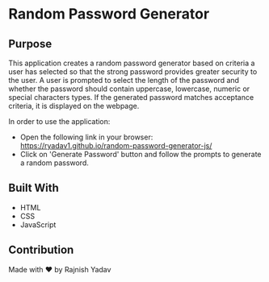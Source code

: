 # Random Password Generator

## Purpose
This application creates a random password generator based on criteria a user has selected so that the strong password provides greater security to the user. A user is prompted to select the length of the password and whether the password should contain uppercase, lowercase, numeric or special characters types. If the generated password matches acceptance criteria, it is displayed on the webpage. 

In order to use the application:
- Open the following link in your browser: https://ryadav1.github.io/random-password-generator-js/ 
- Click on 'Generate Password' button and follow the prompts to generate a random password.

## Built With
* HTML
* CSS
* JavaScript

## Contribution
Made with ❤️ by Rajnish Yadav


